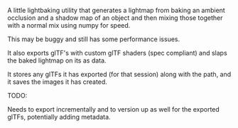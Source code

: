 A little lightbaking utility that generates a lightmap from baking an ambient occlusion and a shadow map of an object and then mixing those together with a normal mix using numpy for speed.

This may be buggy and still has some performance issues.


It also exports glTF's with custom glTF shaders (spec compliant) and slaps the baked lightmap on its as data.  


It stores any glTFs it has exported (for that session) along with the path, and it saves the images it has created.


TODO:

Needs to export incrementally and to version up as well for the exported glTFs, potentially adding metadata.

